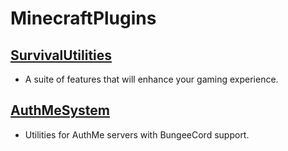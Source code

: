 # MinecraftPlugins
## [SurvivalUtilities](https://github.com/DavidHuljak/SurvivalUtilities)
- A suite of features that will enhance your gaming experience. 
## [AuthMeSystem](https://github.com/DavidHuljak/AuthMeSystem)
- Utilities for AuthMe servers with BungeeCord support.
